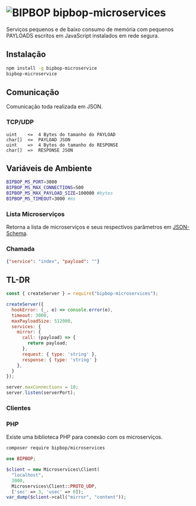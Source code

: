 # ![BIPBOP](https://bipbop.com.br/static/images/favicon.png) bipbop-microservices
Serviços pequenos e de baixo consumo de memória com pequenos PAYLOADS escritos em JavaScript instalados em rede segura.

## Instalação

```bash
npm install -g bipbop-microservice
bipbop-microservice
```

## Comunicação

Comunicação toda realizada em JSON.

### TCP/UDP

```
uint    <=  4 Bytes do tamanho do PAYLOAD
char[]  <=  PAYLOAD JSON
uint    =>  4 Bytes do tamanho do RESPONSE
char[]  =>  RESPONSE JSON
```

## Variáveis de Ambiente

```sh
BIPBOP_MS_PORT=3000
BIPBOP_MS_MAX_CONNECTIONS=500
BIPBOP_MS_MAX_PAYLOAD_SIZE=100000 #bytes
BIPBOP_MS_TIMEOUT=3000 #ms
```


### Lista Microserviços

Retorna a lista de microserviços e seus respectivos parâmetros em [JSON-Schema](https://jsonschema.net/).

### Chamada

```json
{"service": "index", "payload": ""}
```
## TL-DR

```js
const { createServer } = require("bipbop-microservices");

createServer({
  hookError: (_, e) => console.error(e),
  timeout: 3000,
  maxPayloadSize: 512000,
  services: {
    mirror: {
      call: (payload) => {
        return payload;
      },
      request: { type: 'string' },
      response: { type: 'string' }
    },
  }
});

server.maxConnections = 10;
server.listen(serverPort);
```

### Clientes 

### PHP

Existe uma biblioteca PHP para conexão com os microserviços.

```sh
composer require bipbop/microservices
```

```php
use BIPBOP;

$client = new Microservices\Client(
  "localhost",
  3000,
  Microservices\Client::PROTO_UDP,
  ['sec' => 3, 'usec' => 0]);
var_dump($client->call("mirror", "content"));
```
